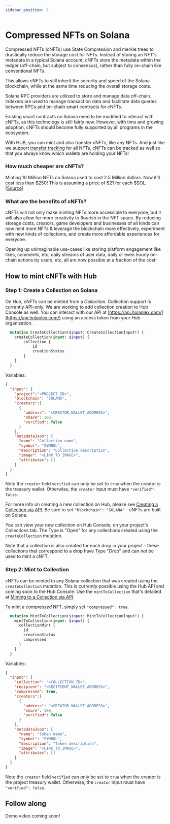 ```yaml
---
sidebar_position: 9
---
```


# Compressed NFTs on Solana

Compressed NFTs (cNFTs) use State Compression and merkle trees to drastically reduce the storage cost for NFTs. Instead of storing an NFT's metadata in a typical Solana account, cNFTs store the metadata within the ledger (off-chain, but subject to consensus), rather than fully on-chain like conventional NFTs. 

This allows cNFTs to still inherit the security and speed of the Solana blockchain, while at the same time reducing the overall storage costs.

Solana RPC providers are utilized to store and manage data off-chain. Indexers are used to manage transaction data and facilitate data queries between RPCs and on-chain smart contracts for cNFTs. 

Existing smart contracts on Solana need to be modified to interact with cNFTs, as this technology is still fairly new. However, with time and growing adoption, cNFTs should become fully supported by all programs in the ecosystem. 

With HUB, you can mint and also transfer cNFTs, like any NFTs. And just like we support [transfer tracking](./transfer-out-of-hub-wallet.md) for all NFTs, cNFTs can be tracked as well so that you always know which wallets are holding your NFTs!

### How much cheaper are cNFTs?

Minting 10 Million NFTs on Solana used to cost 2.5 Million dollars. Now it’ll cost less than $250! This is assuming a price of $21 for each $SOL. [[Source](https://solana.com/news/state-compression-compressed-nfts-solana)]

### What are the benefits of cNFTs?

cNFTs will not only make minting NFTs more accessible to everyone, but it will also allow for more creativity to flourish in the NFT space. By reducing storage costs, creators, game developers and businesses of all kinds can now mint more NFTs & leverage the blockchain more effectively, experiment with new kinds of collections, and create more affordable experiences for everyone.

Opening up unimaginable use-cases like storing platform engagement like likes, comments, etc, daily streams of user data, daily or even hourly on-chain actions by users, etc, all are now possible at a fraction of the cost!

## How to mint cNFTs with Hub

### Step 1: Create a Collection on Solana
On Hub, cNFTs can be minted from a *Collection*. Collection support is currently API-only. We are working to add collection creation to Hub Console as well. You can interact with our API at [https://api.holaplex.com/](https://api.holaplex.com/) using an access token from your Hub organization.

```graphql
  mutation CreateCollection($input: CreateCollectionInput!) {
    createCollection(input: $input) {
        collection {
            id
            creationStatus
        }
    }
  }	
  ```
  Variables:
  ```json
  {
    "input": {
      "project":"<PROJECT_ID>",
      "blockchain": "SOLANA",
      "creators":[
        {
          "address": "<CREATOR_WALLET_ADDRESS>",
          "share": 100,
          "verified": false
        }
      ],
      "metadataJson": {
        "name": "Collection name",
        "symbol": "SYMBOL",
        "description": "Collection description",
        "image": "<LINK_TO_IMAGE>",
        "attributes": []
      }
    }
  }
  ```

Note the `creator` field `verified` can only be set to `true` when the creator is the treasury wallet. Otherwise, the `creator` input must have `"verified": false`.

For more info on creating a new collection on Hub, please see [Creating a Collection via API](../developers/create-collection-api.md). Be sure to set `"blockchain": "SOLANA"` - cNFTs are built on Solana.

You can view your new collection on Hub Console, on your project's Collections tab. The Type is "Open" for any collections created using the `createCollection` mutation. 

Note that a collection is also created for each drop in your project - these collections that correspond to a drop have Type "Drop" and can *not* be used to mint a cNFT.

### Step 2: Mint to Collection
cNFTs can be minted to any Solana collection that was created using the `createCollection` mutation. This is currently possible using the Hub API and coming soon to the Hub Console. Use the `mintToCollection` that's detailed at [Minting to a Collection via API](../developers/mint-to-collection-api.md).

To mint a *compressed* NFT, simply set `"compressed": true`.

```graphql
  mutation MintToCollection($input: MintToCollectionInput!) {
    mintToCollection(input: $input) {
      collectionMint {
        id
        creationStatus
        compressed
      }
    }
  }
  ```
  Variables:
  ```json
  {
    "input": {
      "collection": "<COLLECTION_ID>",
      "recipient": "<RECIPIENT_WALLET_ADDRESS>",
      "compressed": true,
      "creators":[
        {
          "address": "<CREATOR_WALLET_ADDRESS>",
          "share": 100,
          "verified": false
        }
      ],
      "metadataJson": {
        "name": "Token name",
        "symbol": "SYMBOL",
        "description": "Token description",
        "image": "<LINK_TO_IMAGE>",
        "attributes": []
      }
    }
  }
  ```

  Note the `creator` field `verified` can only be set to `true` when the creator is the project treasury wallet. Otherwise, the `creator` input must have `"verified": false`.

## Follow along

Demo video coming soon!